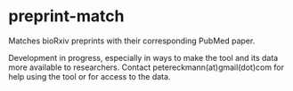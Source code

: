 # preprint-match

Matches bioRxiv preprints with their corresponding PubMed paper. 

Development in progress, especially in ways to make the tool and its data more available to researchers. 
Contact petereckmann(at)gmail(dot)com for help using the tool or for access to the data.